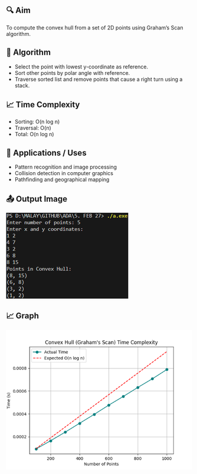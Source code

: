 ## 🔍 Aim
To compute the convex hull from a set of 2D points using Graham’s Scan algorithm.

## 🧠 Algorithm
- Select the point with lowest y-coordinate as reference.
- Sort other points by polar angle with reference.
- Traverse sorted list and remove points that cause a right turn using a stack.

## 📈 Time Complexity
- Sorting: O(n log n)
- Traversal: O(n)
- Total: O(n log n)

## 🚀 Applications / Uses
- Pattern recognition and image processing
- Collision detection in computer graphics
- Pathfinding and geographical mapping

## 📤 Output Image
![Output](OUTPUT%20IMAGES/P2.png "1D Peak Output")

## 📈 Graph
![Time Complexity](OUTPUT%20IMAGES/P2_Graph.png "Not Available")
